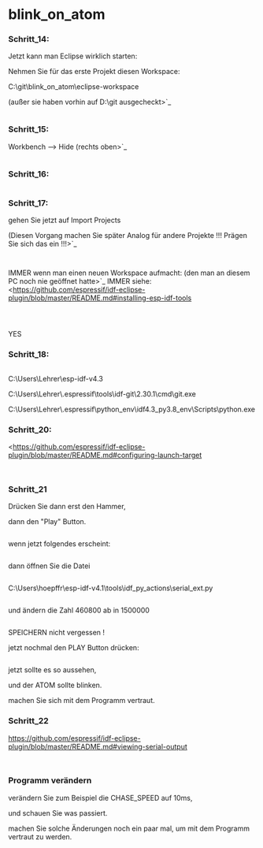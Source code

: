# blink_on_atom

### Schritt_14:

Jetzt kann man Eclipse wirklich starten:

Nehmen Sie für das erste Projekt diesen Workspace:

C:\\git\\blink_on_atom\\eclipse-workspace

(außer sie haben vorhin auf D:\\git ausgecheckt>\`\_

```{image} https://user-images.githubusercontent.com/69573151/92934821-3effde00-f448-11ea-9631-7ec96373413a.png
```

### Schritt_15:

Workbench --> Hide (rechts oben>\`\_

```{image} https://user-images.githubusercontent.com/69573151/124086686-9744b280-da51-11eb-847c-1629d53d2afb.png
```

### Schritt_16:

```{image} https://user-images.githubusercontent.com/69573151/124086737-a4fa3800-da51-11eb-8438-b356d0efb55f.png
```

### Schritt_17:

gehen Sie jetzt auf Import Projects

(Diesen Vorgang machen Sie später Analog für andere Projekte !!! Prägen Sie sich das ein !!!>\`\_

```{image} https://user-images.githubusercontent.com/69573151/92934978-74a4c700-f448-11ea-96b4-80fdf732a31d.png
```

```{image} https://user-images.githubusercontent.com/69573151/92935002-7cfd0200-f448-11ea-8178-a4531d733d4f.png
```

IMMER wenn man einen neuen Workspace aufmacht: (den man an diesem PC noch nie geöffnet hatte>\`\_
IMMER
siehe: \<<https://github.com/espressif/idf-eclipse-plugin/blob/master/README.md#installing-esp-idf-tools>

```{image} https://user-images.githubusercontent.com/69573151/92935162-b2095480-f448-11ea-8081-65189f5bf2a2.png
```

```{image} https://user-images.githubusercontent.com/69573151/124086854-c1967000-da51-11eb-897e-ae16f081ac62.png
```

```{image} https://user-images.githubusercontent.com/69573151/124086907-c9eeab00-da51-11eb-9069-77c69cac044e.png
```

YES

### Schritt_18:

```{image} https://user-images.githubusercontent.com/69573151/124087513-5bf6b380-da52-11eb-905d-8f1383d09acc.png
```

C:\\Users\\Lehrer\\esp-idf-v4.3

C:\\Users\\Lehrer\\.espressif\\tools\\idf-git\\2.30.1\\cmd\\git.exe

C:\\Users\\Lehrer\\.espressif\\python_env\\idf4.3_py3.8_env\\Scripts\\python.exe

### Schritt_20:

\<<https://github.com/espressif/idf-eclipse-plugin/blob/master/README.md#configuring-launch-target>

```{image} https://user-images.githubusercontent.com/69573151/124087774-a1b37c00-da52-11eb-9f06-1e4fdc2a4a59.png
```

```{image} https://user-images.githubusercontent.com/69573151/124087878-ba239680-da52-11eb-8555-cc85060ff2ce.png
```

### Schritt_21

Drücken Sie dann erst den Hammer,

dann den "Play" Button.

```{image} https://user-images.githubusercontent.com/69573151/92991040-09f39a00-f4e1-11ea-9903-513d05ddba68.png
```

wenn jetzt folgendes erscheint:

```{image} https://user-images.githubusercontent.com/69573151/92991046-1a0b7980-f4e1-11ea-9ca7-68467df8ead0.png
```

dann öffnen Sie die Datei

```{image} https://user-images.githubusercontent.com/69573151/92991100-7b334d00-f4e1-11ea-9ce5-060e831d1e54.png
```

C:\\Users\\hoepffr\\esp-idf-v4.1\\tools\\idf_py_actions\\serial_ext.py

```{image} https://user-images.githubusercontent.com/69573151/92991095-6c4c9a80-f4e1-11ea-9eed-a64147547322.png
```

und ändern die Zahl 460800 ab in 1500000

```{image} https://user-images.githubusercontent.com/69573151/92991122-aa49be80-f4e1-11ea-8181-211d0d2cafcd.png
```

SPEICHERN nicht vergessen !

jetzt nochmal den PLAY Button drücken:

```{image} https://user-images.githubusercontent.com/69573151/92991156-057bb100-f4e2-11ea-918d-703a8cac8114.png
```

jetzt sollte es so aussehen,

und der ATOM sollte blinken.

machen Sie sich mit dem Programm vertraut.

### Schritt_22

<https://github.com/espressif/idf-eclipse-plugin/blob/master/README.md#viewing-serial-output>

```{image} https://user-images.githubusercontent.com/69573151/92991167-1fb58f00-f4e2-11ea-824b-ba9b15978dec.png
```

```{image} https://user-images.githubusercontent.com/69573151/92991174-2c39e780-f4e2-11ea-82ce-e757c7c6df74.png
```

### Programm verändern

verändern Sie zum Beispiel die CHASE_SPEED auf 10ms,

und schauen Sie was passiert.

machen Sie solche Änderungen noch ein paar mal, um mit dem Programm vertraut zu werden.

